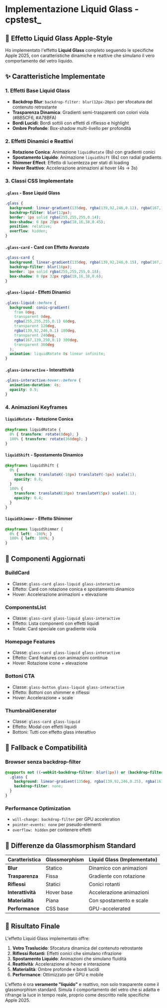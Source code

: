 # Implementazione Liquid Glass - cpstest_

## 🎨 Effetto Liquid Glass Apple-Style

Ho implementato l'effetto **Liquid Glass** completo seguendo le specifiche Apple 2025, con caratteristiche dinamiche e reattive che simulano il vero comportamento del vetro liquido.

## ✨ Caratteristiche Implementate

### 1. **Effetti Base Liquid Glass**
- **Backdrop Blur**: `backdrop-filter: blur(12px-20px)` per sfocatura del contenuto retrostante
- **Trasparenza Dinamica**: Gradienti semi-trasparenti con colori viola (#8B5CF6, #A78BFA)
- **Bordi Lucidi**: Bordi sottili con effetti di riflesso e highlight
- **Ombre Profonde**: Box-shadow multi-livello per profondità

### 2. **Effetti Dinamici e Reattivi**
- **Rotazione Conica**: Animazione `liquidRotate` (8s) con gradienti conici
- **Spostamento Liquido**: Animazione `liquidShift` (6s) con radial gradients
- **Shimmer Effect**: Effetto di lucentezza per stati di loading
- **Hover Reattivo**: Accelerazione animazioni al hover (4s → 3s)

### 3. **Classi CSS Implementate**

#### `.glass` - Base Liquid Glass
```css
.glass {
  background: linear-gradient(135deg, rgba(139,92,246,0.12), rgba(167,139,250,0.08));
  backdrop-filter: blur(12px);
  border: 1px solid rgba(255,255,255,0.14);
  box-shadow: 0 6px 20px rgba(18,16,38,0.45);
  position: relative;
  overflow: hidden;
}
```

#### `.glass-card` - Card con Effetto Avanzato
```css
.glass-card {
  background: linear-gradient(135deg, rgba(139,92,246,0.15), rgba(167,139,250,0.10));
  backdrop-filter: blur(16px);
  border: 1px solid rgba(255,255,255,0.18);
  box-shadow: 0 8px 32px rgba(18,16,38,0.6);
}
```

#### `.glass-liquid` - Effetti Dinamici
```css
.glass-liquid::before {
  background: conic-gradient(
    from 0deg,
    transparent 0deg,
    rgba(255,255,255,0.1) 60deg,
    transparent 120deg,
    rgba(139,92,246,0.1) 180deg,
    transparent 240deg,
    rgba(167,139,250,0.1) 300deg,
    transparent 360deg
  );
  animation: liquidRotate 8s linear infinite;
}
```

#### `.glass-interactive` - Interattività
```css
.glass-interactive:hover::before {
  animation-duration: 4s;
  opacity: 0.9;
}
```

### 4. **Animazioni Keyframes**

#### `liquidRotate` - Rotazione Conica
```css
@keyframes liquidRotate {
  0% { transform: rotate(0deg); }
  100% { transform: rotate(360deg); }
}
```

#### `liquidShift` - Spostamento Dinamico
```css
@keyframes liquidShift {
  0% { 
    transform: translateX(-10px) translateY(-5px) scale(1);
    opacity: 0.8;
  }
  100% { 
    transform: translateX(10px) translateY(5px) scale(1.1);
    opacity: 0.4;
  }
}
```

#### `liquidShimmer` - Effetto Shimmer
```css
@keyframes liquidShimmer {
  0% { left: -100%; }
  100% { left: 100%; }
}
```

## 🎯 Componenti Aggiornati

### **BuildCard**
- Classe: `glass-card glass-liquid glass-interactive`
- Effetto: Card con rotazione conica e spostamento dinamico
- Hover: Accelerazione animazioni + elevazione

### **ComponentsList**
- Classe: `glass-card glass-liquid glass-interactive`
- Effetto: Lista componenti con effetti liquidi
- Totale: Card speciale con gradiente viola

### **Homepage Features**
- Classe: `glass-card glass-liquid glass-interactive`
- Effetto: Card features con animazioni continue
- Hover: Rotazione icone + elevazione

### **Bottoni CTA**
- Classe: `glass-button glass-liquid glass-interactive`
- Effetto: Bottoni con shimmer e riflessi
- Hover: Accelerazione + scale

### **ThumbnailGenerator**
- Classe: `glass-card glass-liquid`
- Effetto: Modal con effetti liquidi
- Bottoni: Tutti con effetto glass interattivo

## 🔧 Fallback e Compatibilità

### **Browser senza backdrop-filter**
```css
@supports not ((-webkit-backdrop-filter: blur(1px)) or (backdrop-filter: blur(1px))) {
  .glass {
    background: linear-gradient(135deg, rgba(139,92,246,0.25), rgba(167,139,250,0.18));
    backdrop-filter: none;
  }
}
```

### **Performance Optimization**
- `will-change: backdrop-filter` per GPU acceleration
- `pointer-events: none` per pseudo-elementi
- `overflow: hidden` per contenere effetti

## 🎨 Differenze da Glassmorphism Standard

| Caratteristica | Glassmorphism | Liquid Glass (Implementato) |
|---|---|---|
| **Blur** | Statico | Dinamico con animazioni |
| **Trasparenza** | Fissa | Gradiente con rotazione |
| **Riflessi** | Statici | Conici rotanti |
| **Interattività** | Hover base | Accelerazione animazioni |
| **Materialità** | Piana | Con spostamento e scale |
| **Performance** | CSS base | GPU-accelerated |

## 🚀 Risultato Finale

L'effetto Liquid Glass implementato offre:

1. **Vetro Traslucido**: Sfocatura dinamica del contenuto retrostante
2. **Riflessi Rotanti**: Effetti conici che simulano rifrazione
3. **Spostamento Liquido**: Animazioni che simulano fluidità
4. **Reattività**: Accelerazione al hover e interazione
5. **Materialità**: Ombre profonde e bordi lucidi
6. **Performance**: Ottimizzato per GPU e mobile

L'effetto è ora **veramente "liquido"** e reattivo, non solo trasparente come il glassmorphism standard. Simula il comportamento del vetro che si adatta e rifrange la luce in tempo reale, proprio come descritto nelle specifiche Apple 2025.
